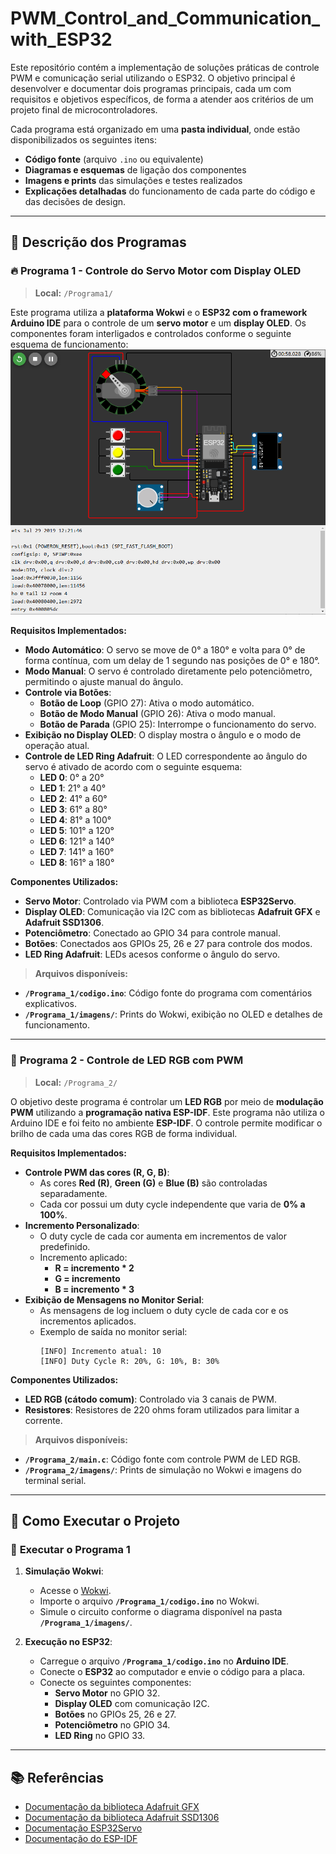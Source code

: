 # PWM_Control_and_Communication_with_ESP32

Este repositório contém a implementação de soluções práticas de controle PWM e comunicação serial utilizando o ESP32. O objetivo principal é desenvolver e documentar dois programas principais, cada um com requisitos e objetivos específicos, de forma a atender aos critérios de um projeto final de microcontroladores.

Cada programa está organizado em uma **pasta individual**, onde estão disponibilizados os seguintes itens:
- **Código fonte** (arquivo `.ino` ou equivalente)
- **Diagramas e esquemas** de ligação dos componentes
- **Imagens e prints** das simulações e testes realizados
- **Explicações detalhadas** do funcionamento de cada parte do código e das decisões de design.

---

## 📘 **Descrição dos Programas**

### 🔥 **Programa 1 - Controle do Servo Motor com Display OLED**
> **Local:** `/Programa1/`

Este programa utiliza a **plataforma Wokwi** e o **ESP32 com o framework Arduino IDE** para o controle de um **servo motor** e um **display OLED**. Os componentes foram interligados e controlados conforme o seguinte esquema de funcionamento:
![Texto Alternativo](Programa1/Projeto1_Demo.PNG)

**Requisitos Implementados:**
- **Modo Automático**: O servo se move de 0° a 180° e volta para 0° de forma contínua, com um delay de 1 segundo nas posições de 0° e 180°.
- **Modo Manual**: O servo é controlado diretamente pelo potenciômetro, permitindo o ajuste manual do ângulo.
- **Controle via Botões**:
  - **Botão de Loop** (GPIO 27): Ativa o modo automático.
  - **Botão de Modo Manual** (GPIO 26): Ativa o modo manual.
  - **Botão de Parada** (GPIO 25): Interrompe o funcionamento do servo.
- **Exibição no Display OLED**: O display mostra o ângulo e o modo de operação atual.
- **Controle de LED Ring Adafruit**: O LED correspondente ao ângulo do servo é ativado de acordo com o seguinte esquema:
  - **LED 0**: 0° a 20°
  - **LED 1**: 21° a 40°
  - **LED 2**: 41° a 60°
  - **LED 3**: 61° a 80°
  - **LED 4**: 81° a 100°
  - **LED 5**: 101° a 120°
  - **LED 6**: 121° a 140°
  - **LED 7**: 141° a 160°
  - **LED 8**: 161° a 180°

**Componentes Utilizados:**
- **Servo Motor**: Controlado via PWM com a biblioteca **ESP32Servo**.
- **Display OLED**: Comunicação via I2C com as bibliotecas **Adafruit GFX** e **Adafruit SSD1306**.
- **Potenciômetro**: Conectado ao GPIO 34 para controle manual.
- **Botões**: Conectados aos GPIOs 25, 26 e 27 para controle dos modos.
- **LED Ring Adafruit**: LEDs acesos conforme o ângulo do servo.

> **Arquivos disponíveis:**
- **`/Programa_1/codigo.ino`**: Código fonte do programa com comentários explicativos.
- **`/Programa_1/imagens/`**: Prints do Wokwi, exibição no OLED e detalhes de funcionamento.

---

### 🌈 **Programa 2 - Controle de LED RGB com PWM**
> **Local:** `/Programa_2/`

O objetivo deste programa é controlar um **LED RGB** por meio de **modulação PWM** utilizando a **programação nativa ESP-IDF**. Este programa não utiliza o Arduino IDE e foi feito no ambiente **ESP-IDF**. O controle permite modificar o brilho de cada uma das cores RGB de forma individual.

**Requisitos Implementados:**
- **Controle PWM das cores (R, G, B)**:
  - As cores **Red (R)**, **Green (G)** e **Blue (B)** são controladas separadamente.
  - Cada cor possui um duty cycle independente que varia de **0% a 100%**.
- **Incremento Personalizado**:
  - O duty cycle de cada cor aumenta em incrementos de valor predefinido.
  - Incremento aplicado:
    - **R = incremento * 2**
    - **G = incremento**
    - **B = incremento * 3**
- **Exibição de Mensagens no Monitor Serial**:
  - As mensagens de log incluem o duty cycle de cada cor e os incrementos aplicados.
  - Exemplo de saída no monitor serial:
    ```
    [INFO] Incremento atual: 10
    [INFO] Duty Cycle R: 20%, G: 10%, B: 30%
    ```

**Componentes Utilizados:**
- **LED RGB (cátodo comum)**: Controlado via 3 canais de PWM.
- **Resistores**: Resistores de 220 ohms foram utilizados para limitar a corrente.

> **Arquivos disponíveis:**
- **`/Programa_2/main.c`**: Código fonte com controle PWM de LED RGB.
- **`/Programa_2/imagens/`**: Prints de simulação no Wokwi e imagens do terminal serial.

---

## 📜 **Como Executar o Projeto**

### 🔧 **Executar o Programa 1**
1. **Simulação Wokwi**:
   - Acesse o [Wokwi](https://wokwi.com/).
   - Importe o arquivo **`/Programa_1/codigo.ino`** no Wokwi.
   - Simule o circuito conforme o diagrama disponível na pasta **`/Programa_1/imagens/`**.

2. **Execução no ESP32**:
   - Carregue o arquivo **`/Programa_1/codigo.ino`** no **Arduino IDE**.
   - Conecte o **ESP32** ao computador e envie o código para a placa.
   - Conecte os seguintes componentes:
     - **Servo Motor** no GPIO 32.
     - **Display OLED** com comunicação I2C.
     - **Botões** no GPIOs 25, 26 e 27.
     - **Potenciômetro** no GPIO 34.
     - **LED Ring** no GPIO 33.

---

## 📚 **Referências**
- [Documentação da biblioteca Adafruit GFX](https://learn.adafruit.com/adafruit-gfx-graphics-library/overview)
- [Documentação da biblioteca Adafruit SSD1306](https://learn.adafruit.com/monochrome-oled-breakouts/overview)
- [Documentação ESP32Servo](https://github.com/PaulStoffregen/Servo)
- [Documentação do ESP-IDF](https://docs.espressif.com/projects/esp-idf/en/latest/esp32/)

